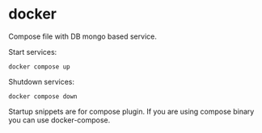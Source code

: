# docker

Compose file with DB mongo based service.


Start services:
```
docker compose up
```

Shutdown services:
```
docker compose down
```

Startup snippets are for compose plugin. If you are using compose binary you can use docker-compose.